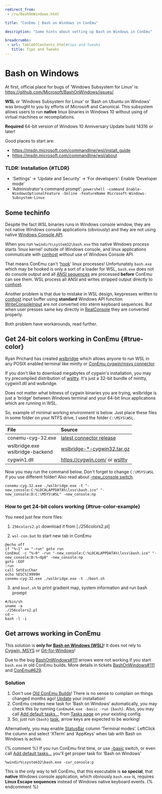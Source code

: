 ```yaml
---
redirect_from:
 - /ru/BashOnWindows.html

title: "ConEmu | Bash on Windows in ConEmu"

description: "Some hints about setting up Bash on Windows in ConEmu"

breadcrumbs:
 - url: TableOfContents.html#tips-and-tweaks
   title: Tips and Tweaks
---
```


# Bash on Windows

At first, official place for bugs of ‘Windows Subsystem for Linux’ is:
<https://github.com/Microsoft/BashOnWindows/issues/>.

**WSL** or ‘Windows Subsystem for Linux’ or ‘Bash on Ubuntu on Windows’
was brought to you by efforts of Microsoft and Canonical.
This subsystem allows users to run **native** linux binaries in Windows 10
without using of virtual machines or recompilations.

**Required** 64-bit version of Windows 10 Anniversary Update build 14316 or later!

Good places to start are:

* https://msdn.microsoft.com/commandline/wsl/install_guide
* https://msdn.microsoft.com/commandline/wsl/about


### TLDR: Installation  {#TLDR}

* ‘Settings’ -> ‘Update and Security’ -> ‘For developers’: Enable ‘Developer mode’
* ‘Administrator's command prompt’: `powershell -command Enable-WindowsOptionalFeature -Online -FeatureName Microsoft-Windows-Subsystem-Linux`



## Some techinfo

Despite the fact WSL binaries runs in Windows console window,
they are not native Windows console applications (obviously)
and they are not using native
[Windows Console API](https://msdn.microsoft.com/en-us/library/windows/desktop/ms681913.aspx).

When you run `%windir%\system32\bash.exe` this native Windows process
starts ‘linux kernel’ outside of Windows console,
and linux applications commuticate with [conhost](ConsoleApplication.html#conhost)
without use of Windows Console API.

That means ConEmu can't ‘[hook](ConEmuHk.html)’ linux processes!
Unfortunately `bash.exe` which may be hooked is only a sort of
a loader for WSL, `bash.exe` does not do console output and
all [ANSI sequences](AnsiEscapeCodes.html) are processed **before**
ConEmu can see them. WSL process all ANSI and writes stripped
output directly to [conhost](ConsoleApplication.html#conhost).

Another problem is that due to mistake in WSL design,
keypresses written to [conhost](ConsoleApplication.html#conhost)
input buffer using **standard** Windows API function
[WriteConsoleInput](https://msdn.microsoft.com/en-us/library/windows/desktop/ms687403.aspx)
are not converted into xterm keyboard sequences.
But when user presses same key directly in [RealConsole](RealConsole.html)
they are converted properly.

Both problem have workarounds, read further.


## Get 24-bit colors working in ConEmu  {#true-color}

Ryan Prichard has created [wslbridge](https://github.com/rprichard/wslbridge)
which allows anyone to run WSL in any POSIX enabled terminal like mintty
or [ConEmu cygwin/msys connector](CygwinMsysConnector.html).

If you don't like to download megabytes of cygwin's installation,
you may try precompiled distribution of
[wsltty](https://github.com/mintty/wsltty/releases).
It's just a 32-bit bundle of mintty, cygwin1.dll and wslbridge.

Does not matter what bitness of cygwin binaries you are trying,
wslbridge is just a ‘bridge’ between Windows terminal and your
64-bit linux applications which are running in WSL.

So, example of minimal working environment is below.
Just place these files in some folder on your NTFS drive,
I used the folder `C:\MSYS\WSL`.

| File | Source |
|:---|:---|
| conemu-cyg-32.exe | [latest connector release](https://github.com/Maximus5/cygwin-connector/releases) |
| wslbridge.exe <br/> wslbridge-backend | [wslbridge-*-cygwin32.tar.gz](https://github.com/rprichard/wslbridge/releases) |
| cygwin1.dll | <https://cygwin.com/> or [wsltty](https://github.com/mintty/wsltty/releases) |

Now you may run the command below. Don't forget to change `C:\MSYS\WSL` if you use different folder!
Also read about [-new_console switch](NewConsole.html).

~~~
conemu-cyg-32.exe ./wslbridge.exe -t "-new_console:C:%LOCALAPPDATA%\lxss\bash.ico" "-new_console:D:C:\MSYS\WSL" -new_console:np
~~~


### How to get 24-bit colors working  {#true-color-example}

You need just few more files:

1) `256colors2.pl` download it from [./256colors2.pl]

2) `wsl-con.bat` to start new tab in ConEmu

~~~
@echo off
if "%~1" == "-run" goto run
ConEmuC -c "%~0" -run "-new_console:C:%LOCALAPPDATA%\lxss\bash.ico" "-new_console:D:%~dp0" -new_console:np
goto :EOF
:run
call SetEscChar
echo %ESC%[9999H
conemu-cyg-32.exe ./wslbridge.exe -t ./boot.sh
~~~

3) and `boot.sh` to print gradient map, system information and run bash prompt

~~~
#/bin/sh
uname -a
./256colors2.pl
cd ~
bash -l -i
~~~



## Get arrows working in ConEmu

This solution is **only for [Bash on Windows (WSL)](https://github.com/Microsoft/BashOnWindows)**!
It does not rely to [Cygwin, MSYS](CygwinMsys.html) or [Git-for-Windows](GitForWindows.html)!

Due to the bug [BashOnWindows#111](https://github.com/Microsoft/BashOnWindows/issues/111)
arrows were not working if you start `bash.exe` in old ConEmu builds.
More details in tickets
[BashOnWindows#111](https://github.com/Microsoft/BashOnWindows/issues/111)
and
[ConEmu#629](https://github.com/Maximus5/ConEmu/issues/629).

### Solution

1. Don't use [Old ConEmu Builds](OldBuild.html)!
   There is no sense to complain on things changed months ago!
   [Update](UpdateModes.html) your installation!
2. ConEmu creates new task for ‘Bash on Windows’ automatically,
   you may check this by running `ConEmu64.exe -basic -run {bash}`.
   Also, you may call [Add default tasks...](SettingsTasks.html#id2632)
   from [Tasks page](SettingsTasks.html) on your existing config.
3. So, just run `{bash}` [task](Tasks.html), arrow keys are expected
   to be working!

Alternatively, you may enable [StatusBar](StatusBar.html) column ‘Terminal modes’.
LeftClick the column and select ‘XTerm’ and ‘AppKeys’ when tab with Bash on Windows
is active.


{% comment %}
If you run ConEmu first time, or use [-basic](ConEmuArgs.html) switch,
or even call [Add default tasks...](SettingsTasks.html#id2632)
you'll get proper task for ‘Bash on Windows’

~~~
%windir%\system32\bash.exe -cur_console:p
~~~

This is the only way to tell ConEmu, that this executable is **so special**,
that **native** Windows console application, which obviously `bash.exe` is,
requires **Linux Escape sequences** instead of Windows native keyboard events.
{% endcomment %}
